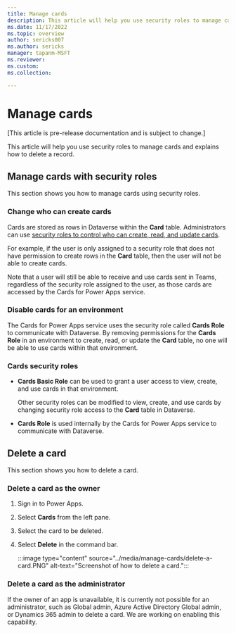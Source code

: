 ```yaml
---
title: Manage cards
description: This article will help you use security roles to manage cards and explains how to delete a record.
ms.date: 11/17/2022
ms.topic: overview
author: sericks007
ms.author: sericks
manager: tapanm-MSFT
ms.reviewer: 
ms.custom: 
ms.collection: 

---
```


# Manage cards

[This article is pre-release documentation and is subject to change.]

This article will help you use security roles to manage cards and explains how to delete a record.

## Manage cards with security roles

This section shows you how to manage cards using security roles.

### Change who can create cards

Cards are stored as rows in Dataverse within the **Card** table. Administrators can use [security roles to control who can create, read, and update cards](/power-platform/admin/wp-security-cds#tablerecord-ownership).

For example, if the user is only assigned to a security role that does not have permission to create rows in the **Card** table, then the user will not be able to create cards.

Note that a user will still be able to receive and use cards sent in Teams, regardless of the security role assigned to the user, as those cards are accessed by the Cards for Power Apps service.

### Disable cards for an environment

The Cards for Power Apps service uses the security role called **Cards Role** to communicate with Dataverse. By removing permissions for the **Cards Role** in an environment to create, read, or update the **Card** table, no one will be able to use cards within that environment.

### Cards security roles

- **Cards Basic Role** can be used to grant a user access to view, create, and use cards in that environment. 

   Other security roles can be modified to view, create, and use cards by changing security role access to the **Card** table in Dataverse.

- **Cards Role** is used internally by the Cards for Power Apps service to communicate with Dataverse.

## Delete a card

This section shows you how to delete a card.

### Delete a card as the owner

1. Sign in to Power Apps.
1. Select **Cards** from the left pane.
1. Select the card to be deleted.
1. Select **Delete** in the command bar.

   :::image type="content" source="../media/manage-cards/delete-a-card.PNG" alt-text="Screenshot of how to delete a card.":::

### Delete a card as the administrator

If the owner of an app is unavailable, it is currently not possible for an administrator, such as Global admin, Azure Active Directory Global admin, or Dynamics 365 admin to delete a card. We are working on enabling this capability.
